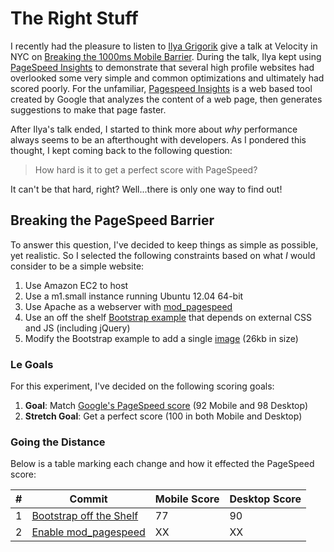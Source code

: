 # The Right Stuff

I recently had the pleasure to listen to [Ilya Grigorik][1] give a talk at
Velocity in NYC on [Breaking the 1000ms Mobile Barrier][2].  During the talk,
Ilya kept using [PageSpeed Insights][3] to demonstrate that several high
profile websites had overlooked some very simple and common optimizations and
ultimately had scored poorly. For the unfamiliar, [Pagespeed Insights][3] is a
web based tool created by Google that analyzes the content of a web page, then
generates suggestions to make that page faster.

After Ilya's talk ended, I started to think more about *why* performance always
seems to be an afterthought with developers. As I pondered this thought, I kept
coming back to the following question:

> How hard is it to get a perfect score with PageSpeed?

It can't be that hard, right? Well...there is only one way to find out!

## Breaking the PageSpeed Barrier

To answer this question, I've decided to keep things as simple as possible, yet
realistic. So I selected the following constraints based on what *I* would
consider to be a simple website:

1. Use Amazon EC2 to host
1. Use a m1.small instance running Ubuntu 12.04 64-bit
1. Use Apache as a webserver with [mod_pagespeed][6]
1. Use an off the shelf [Bootstrap example][5] that depends on external CSS
   and JS (including jQuery)
1. Modify the Bootstrap example to add a single [image][9] (26kb in size)

### Le Goals

For this experiment, I've decided on the following scoring goals:

1. **Goal**: Match [Google's PageSpeed score][7] (92 Mobile and 98 Desktop)
2. **Stretch Goal**: Get a perfect score (100 in both Mobile and Desktop)

### Going the Distance

Below is a table marking each change and how it effected the PageSpeed score:

|  #  | Commit | Mobile Score | Desktop Score |
| --- | ------ | ------------ | ------------- |
| 1 | [Bootstrap off the Shelf][8] | 77 | 90 |
| 2 | [Enable mod_pagespeed][8] | XX | XX |

[1]: http://twitter.com/igrigorik
[2]: http://velocityconf.com/velocityny2013/public/schedule/detail/30174
[3]: https://developers.google.com/speed/pagespeed/insights/
[4]: https://developers.google.com/speed/docs/insights/v1/getting_started
[5]: http://getbootstrap.com/examples/theme/
[6]: https://developers.google.com/speed/pagespeed/module/
[7]: https://developers.google.com/speed/pagespeed/insights/?url=http%3A%2F%2Fwww.google.com&tab=desktop
[8]: https://github.com/danriti/bootstrap-pagespeed/commit/4adba0f15af3029d68bda9dd8b69ad8b44752ee6
[9]: http://en.wikipedia.org/wiki/File:FA-18_Hornet_breaking_sound_barrier_(7_July_1999)_-_filtered.jpg
